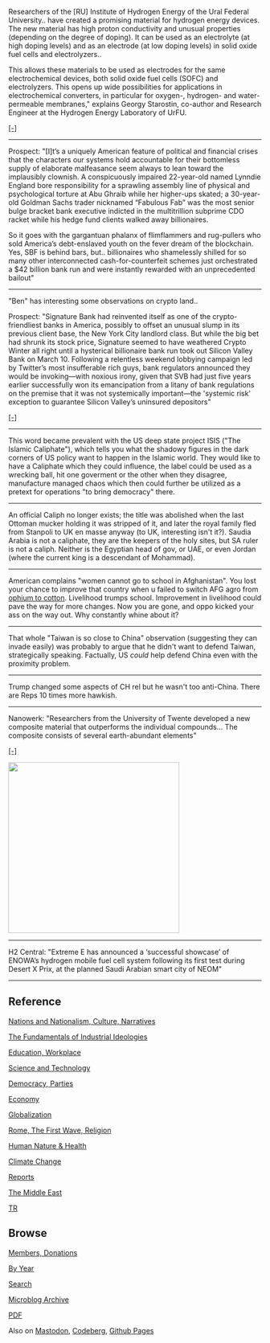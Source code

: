 
Researchers of the [RU] Institute of Hydrogen Energy of the Ural
Federal University..  have created a promising material for hydrogen
energy devices. The new material has high proton conductivity and
unusual properties (depending on the degree of doping). It can be used
as an electrolyte (at high doping levels) and as an electrode (at low
doping levels) in solid oxide fuel cells and electrolyzers..

This allows these materials to be used as electrodes for the same
electrochemical devices, both solid oxide fuel cells (SOFC) and
electrolyzers. This opens up wide possibilities for applications in
electrochemical converters, in particular for oxygen-, hydrogen- and
water-permeable membranes," explains Georgy Starostin, co-author and
Research Engineer at the Hydrogen Energy Laboratory of UrFU.

[[-]](https://www.sflorg.com/2023/03/chm03232303.html?m=1)

---

Prospect: "[I]t’s a uniquely American feature of political and
financial crises that the characters our systems hold accountable for
their bottomless supply of elaborate malfeasance seem always to lean
toward the implausibly clownish. A conspicuously impaired 22-year-old
named Lynndie England bore responsibility for a sprawling assembly
line of physical and psychological torture at Abu Ghraib while her
higher-ups skated; a 30-year-old Goldman Sachs trader nicknamed
“Fabulous Fab” was the most senior bulge bracket bank executive
indicted in the multitrillion subprime CDO racket while his hedge fund
clients walked away billionaires.

So it goes with the gargantuan phalanx of flimflammers and rug-pullers
who sold America’s debt-enslaved youth on the fever dream of the
blockchain. Yes, SBF is behind bars, but.. billionaires who
shamelessly shilled for so many other interconnected
cash-for-counterfeit schemes just orchestrated a $42 billion bank run
and were instantly rewarded with an unprecedented bailout"

---

"Ben" has interesting some observations on crypto land.. 

Prospect: "Signature Bank had reinvented itself as one of the
crypto-friendliest banks in America, possibly to offset an unusual
slump in its previous client base, the New York City landlord
class. But while the big bet had shrunk its stock price, Signature
seemed to have weathered Crypto Winter all right until a hysterical
billionaire bank run took out Silicon Valley Bank on March 10.
Following a relentless weekend lobbying campaign led by Twitter’s most
insufferable rich guys, bank regulators announced they would be
invoking—with noxious irony, given that SVB had just five years
earlier successfully won its emancipation from a litany of bank
regulations on the premise that it was not systemically important—the
'systemic risk' exception to guarantee Silicon Valley’s uninsured
depositors"

[[-]](https://prospect.org/economy/2023-03-23-rich-bank-dumb-bank-signature/)

---

This word became prevalent with the US deep state project ISIS ("The
Islamic Caliphate"), which tells you what the shadowy figures in the
dark corners of US policy want to happen in the Islamic world.  They
would like to have a Caliphate which they could influence, the label
could be used as a wrecking ball, hit one goverment or the other when
they disagree, manufacture managed chaos which then could further be
utilized as a pretext for operations "to bring democracy" there.

---

An official Caliph no longer exists; the title was abolished when the
last Ottoman mucker holding it was stripped of it, and later the royal
family fled from Stanpoli to UK en masse anyway (to UK, interesting
isn't it?). Saudia Arabia is not a caliphate, they are the keepers of
the holy sites, but SA ruler is not a caliph. Neither is the Egyptian
head of gov, or UAE, or even Jordan (where the current king is a
descendant of Mohammad).

---

American complains "women cannot go to school in Afghanistan". You
lost your chance to improve that country when u failed to switch AFG
agro from [ophium to cotton](2023/01/little-america-chandrasekaran.html).
Livelihood trumps school. Improvement in livelihood could pave the way
for more changes. Now you are gone, and oppo kicked your ass on the way out.
Why constantly whine about it?

---

That whole "Taiwan is so close to China" observation (suggesting they
can invade easily) was probably to argue that he didn't want to defend
Taiwan, strategically speaking. Factually, US *could* help defend
China even with the proximity problem.

---

Trump changed some aspects of CH rel but he wasn't too anti-China.
There are Reps 10 times more hawkish.

---


Nanowerk: "Researchers from the University of Twente developed a new
composite material that outperforms the individual compounds... The
composite consists of several earth-abundant elements"

[[-]](https://pubs.acs.org/doi/10.1021/acsnano.2c08096)

<img width='340' src='https://scx1.b-cdn.net/csz/news/800a/2023/new-composite-material.jpg'/> 

---

H2 Central: "Extreme E has announced a ‘successful showcase’ of
ENOWA’s hydrogen mobile fuel cell system following its first test
during Desert X Prix, at the planned Saudi Arabian smart city of NEOM"

---

## Reference

[Nations and Nationalism, Culture, Narratives](0119/2013/02/nations-and-nationalism.html)

[The Fundamentals of Industrial Ideologies](0119/2011/04/fundamentals-of-industrial-ideologies.html)

[Education, Workplace](0119/2017/09/education-workplace.html)

[Science and Technology](0119/2018/09/science-technology.html)

[Democracy, Parties](0119/2016/11/democracy.html)

[Economy](2021/01/economy.html)

[Globalization](0119/2018/09/globalization.html)

[Rome, The First Wave, Religion](0119/2017/12/rome.html)

[Human Nature & Health](2020/07/human-nature.html)

[Climate Change](2022/01/climate.html)

[Reports](2021/01/reports.html)

[The Middle East](0119/2019/07/middleeast.html)

[TR](../tr/index.html)

## Browse

[Members, Donations](2022/08/members.html)

[By Year](years.html)

[Search](search.html)

[Microblog Archive](mbl/index.html)

[PDF](https://drive.google.com/uc?export=view&id=1FSi-1MnqXVq_PVTEXzzflwN8-7h92N_R)

Also on 
[Mastodon](https://masto.ai/@muratk3n),
[Codeberg](https://muratk5n.codeberg.page/en/),
[Github Pages](https://muratk5n.github.io/thirdwave/en/)



